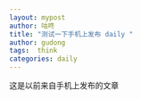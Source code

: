 ```yaml
---
layout: mypost
author: 咕咚
title: "测试一下手机上发布 daily "
author: gudong
tags:  think
categories: daily
---
```


这是以前来自手机上发布的文章